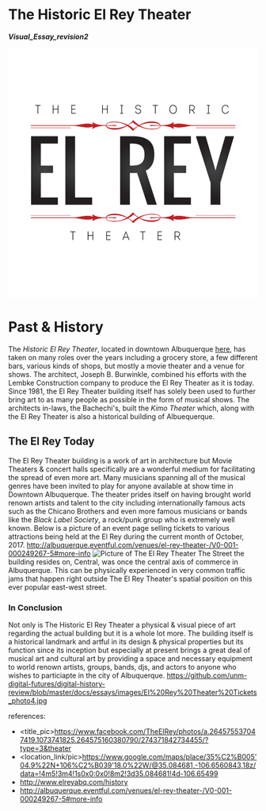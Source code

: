 # The Historic El Rey Theater
***Visual_Essay_revision2***

![Theater_TitleImage](images/Title%20El%20Rey%20Theater_photo2.png)
# **Past & History**
The *Historic El Rey Theater*, located in downtown Albuquerque [here](https://www.google.com/maps/place/35%C2%B005'04.9%22N+106%C2%B039'18.0%22W/@35.084681,-106.6560843,18z/data=!4m5!3m4!1s0x0:0x0!8m2!3d35.084681!4d-106.65499>), has taken on many roles over the years including a grocery store, a few different bars, various kinds of shops, but mostly a movie theater and a venue for shows. The architect, Joseph B. Burwinkle, combined his efforts with the Lembke Construction company to produce the El Rey Theater as it is today. Since 1981, the El Rey Theater building itself has solely been used to further bring art to as many people as possible in the form of musical shows. The architects in-laws, the Bachechi's, built the *Kimo Theater* which, along with the El Rey Theater is also a historical building of Albuequerque.


## **The El Rey Today**
The El Rey Theater building is a work of art in architecture but Movie Theaters & concert halls specifically are a wonderful medium for facilitating the spread of even more art. Many musicians spanning all of the musical genres have been invited to play for anyone available at show time in Downtown Albuquerque. The theater prides itself on having brought  world renown artists and talent to the city including internationally famous acts such as the Chicano Brothers and even more famous musicians or bands like the *Black Label Society*, a rock/punk group who is extremely well known.
Below is a picture of an event page selling tickets to various attractions being held at the El Rey during the current month of October, 2017.
http://albuquerque.eventful.com/venues/el-rey-theater-/V0-001-000249267-5#more-info
![Picture of The El Rey Theater](http://cinematreasures.org/theaters/743)
The Street the building resides on, Central, was once the central axis of commerce in Albuquerque. This can be physically experienced in very common traffic jams that happen right outside The El Rey Theater's spatial position on this ever popular east-west street. 

### **In Conclusion**
Not only is The Historic El Rey Theater a physical & visual piece of art regarding the actual building but it is a whole lot more. The building itself is a historical landmark and artful in its design & physical properties but its function since its inception but especially at present brings a great deal of musical art and cultural art by providing a space and necessary equipment to world renown artists, groups, bands, djs, and actors to anyone who wishes to particiapte in the city of Albuquerque.
https://github.com/unm-digital-futures/digital-history-review/blob/master/docs/essays/images/El%20Rey%20Theater%20Tickets_photo4.jpg


references:
* <title_pic>https://www.facebook.com/TheElRey/photos/a.264575537047419.1073741825.264575160380790/274371842734455/?type=3&theater
* <location_link/pic>https://www.google.com/maps/place/35%C2%B005'04.9%22N+106%C2%B039'18.0%22W/@35.084681,-106.6560843,18z/data=!4m5!3m4!1s0x0:0x0!8m2!3d35.084681!4d-106.65499
* <history info>http://www.elreyabq.com/history
* <current events>http://albuquerque.eventful.com/venues/el-rey-theater-/V0-001-000249267-5#more-info
